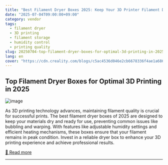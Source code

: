 ```yaml
---
title: "Best Filament Dryer Boxes 2025: Keep Your 3D Printer Filament Dry and Print-Ready"
date: "2025-07-04T09:00:00+09:00"
category: vendor
tags:
  - filament dryer
  - 3D printing
  - filament storage
  - humidity control
  - printing quality
slug: 20250704-top-filament-dryer-boxes-for-optimal-3d-printing-in-2025
lang: en
cover: "https://cdn.creality.com/blogs/c5ac4536d046e2cb6678336f4ae1a686.png"
---
```


## Top Filament Dryer Boxes for Optimal 3D Printing in 2025
![image](https://cdn.creality.com/blogs/c5ac4536d046e2cb6678336f4ae1a686.png)

As 3D printing technology advances, maintaining filament quality is crucial for successful prints. The best filament dryer boxes of 2025 are designed to keep your materials dry and ready for use, preventing common issues like bubbling and warping. With features like adjustable humidity settings and efficient heating mechanisms, these boxes ensure that your filament remains in peak condition. Invest in a reliable dryer box to enhance your 3D printing experience and achieve professional results.

[🔗 Read more](https://www.creality.com/blog/best-filament-dry-box)

---
